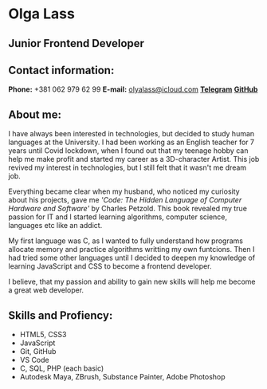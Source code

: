 # Olga Lass
## Junior Frontend Developer

## Contact information:
**Phone:** +381 062 979 62 99
**E-mail:** olyalass@icloud.com
[**Telegram**](https://t.me/olyalass)
[**GitHub**](https://github.com/olyalass)

## About me:

I have always been interested in technologies, but decided to study human languages at the University. I had been working as an English teacher for 7 years until Covid lockdown, when I found out that my teenage hobby can help me make profit and started my career as a 3D-character Artist. This job revived my interest in technologies, but I still felt that it wasn't me dream job.

Everything became clear when my husband, who noticed my curiosity about his projects, gave me *'Code: The Hidden Language of Computer Hardware and Software'* by Charles Petzold. This book revealed my true passion for IT and I started learning algorithms, computer science, languages etc like an addict. 

My first language was C, as I wanted to fully understand how programs allocate memory and practice algorithms writting my own funtcions. Then I had tried some other languages until I decided to deepen my knowledge of learning JavaScript and CSS to become a frontend developer.

I believe, that my passion and ability to gain new skills will help me become a great web developer.

## Skills and Profiency:

* HTML5, CSS3
* JavaScript
* Git, GitHub
* VS Code
* C, SQL, PHP (each basic)
* Autodesk Maya, ZBrush, Substance Painter, Adobe Photoshop
